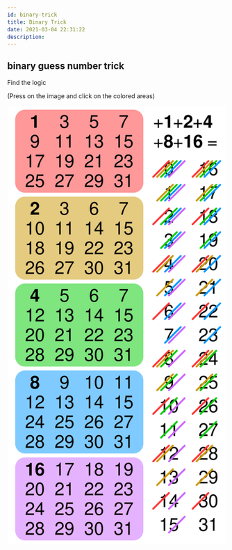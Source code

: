 ```yaml
---
id: binary-trick
title: Binary Trick
date: 2021-03-04 22:31:22
description: 
---
```


## binary guess number trick

Find the logic

(Press on the image and click on the colored areas)

[![binary guess number trick](binary-guess-number-trick-smil.svg)](binary-guess-number-trick-smil.svg)
